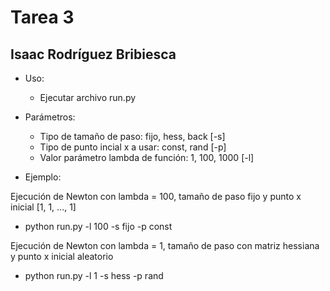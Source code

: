 # Tarea 3
## Isaac Rodríguez Bribiesca

* Uso:

    * Ejecutar archivo run.py

* Parámetros:

    * Tipo de tamaño de paso: fijo, hess, back [-s]
    * Tipo de punto incial x a usar: const, rand [-p]
    * Valor parámetro lambda de función: 1, 100, 1000 [-l]

* Ejemplo:

Ejecución de Newton con lambda = 100, tamaño de paso fijo y punto x inicial [1, 1, ..., 1]

  * python run.py -l 100 -s fijo -p const

Ejecución de Newton con lambda = 1, tamaño de paso con matriz hessiana y punto x inicial aleatorio

  * python run.py -l 1 -s hess -p rand
